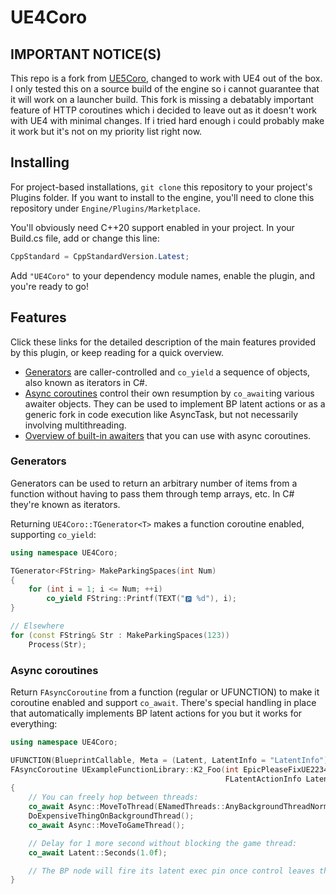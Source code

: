 # UE4Coro

## **IMPORTANT NOTICE(S)**

This repo is a fork from [UE5Coro](https://github.com/landelare/ue5coro), changed to work with UE4 out of the box.
I only tested this on a source build of the engine so i cannot guarantee that it will work on a launcher build.
This fork is missing a debatably important feature of HTTP coroutines which i decided to leave out as it doesn't work with UE4 with minimal changes. If i tried hard enough i could probably make it work but it's not on my priority list right now.

## Installing

For project-based installations, `git clone` this repository to your project's
Plugins folder.
If you want to install to the engine, you'll need to clone this repository under
`Engine/Plugins/Marketplace`.

You'll obviously need C\+\+20 support enabled in your project.
In your Build.cs file, add or change this line:
```c#
CppStandard = CppStandardVersion.Latest;
```
Add `"UE4Coro"` to your dependency module names, enable the plugin, and you're
ready to go!

## Features

Click these links for the detailed description of the main features provided
by this plugin, or keep reading for a quick overview.

* [Generators](Docs/Generator.md) are caller-controlled and `co_yield` a
sequence of objects, also known as iterators in C#.
* [Async coroutines](Docs/Async.md) control their own resumption by
`co_await`ing various awaiter objects. They can be used to implement BP latent
actions or as a generic fork in code execution like AsyncTask, but not
necessarily involving multithreading.
* [Overview of built-in awaiters](Docs/Awaiters.md) that you can use with async
coroutines.

### Generators

Generators can be used to return an arbitrary number of items from a function
without having to pass them through temp arrays, etc.
In C# they're known as iterators.

Returning `UE4Coro::TGenerator<T>` makes a function coroutine enabled, supporting
`co_yield`:

```cpp
using namespace UE4Coro;

TGenerator<FString> MakeParkingSpaces(int Num)
{
    for (int i = 1; i <= Num; ++i)
        co_yield FString::Printf(TEXT("🅿️ %d"), i);
}

// Elsewhere
for (const FString& Str : MakeParkingSpaces(123))
    Process(Str);
```

### Async coroutines

Return `FAsyncCoroutine` from a function (regular or UFUNCTION) to make it
coroutine enabled and support `co_await`. There's special handling in place that
automatically implements BP latent actions for you but it works for everything:

```cpp
using namespace UE4Coro;

UFUNCTION(BlueprintCallable, Meta = (Latent, LatentInfo = "LatentInfo"))
FAsyncCoroutine UExampleFunctionLibrary::K2_Foo(int EpicPleaseFixUE22342,
                                                FLatentActionInfo LatentInfo)
{
    // You can freely hop between threads:
    co_await Async::MoveToThread(ENamedThreads::AnyBackgroundThreadNormalTask);
    DoExpensiveThingOnBackgroundThread();
    co_await Async::MoveToGameThread();

    // Delay for 1 more second without blocking the game thread:
    co_await Latent::Seconds(1.0f);

    // The BP node will fire its latent exec pin once control leaves the coroutine.
}
```

